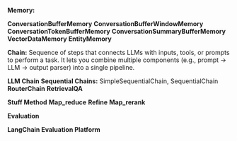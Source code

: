 
**Memory:**

**ConversationBufferMemory**
**ConversationBufferWindowMemory**
**ConversationTokenBufferMemory**
**ConversationSummaryBufferMemory**
**VectorDataMemory**
**EntityMemory**

**Chain:** 
Sequence of steps that connects LLMs with inputs, tools, or prompts to perform a task. It lets you combine multiple components (e.g., prompt → LLM → output parser) into a single pipeline.

**LLM Chain**
**Sequential Chains:** SimpleSequentialChain, SequentialChain
**RouterChain**
**RetrievalQA**

**Stuff Method**
**Map_reduce**
**Refine**
**Map_rerank**

**Evaluation**

**LangChain Evaluation Platform**
